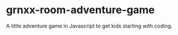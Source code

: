 # grnxx-room-adventure-game
A little adventure game in Javascript to get kids starting with coding.
